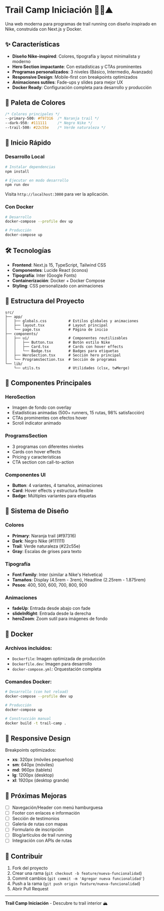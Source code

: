 # Trail Camp Iniciación 🏃‍♂️⛰️

Una web moderna para programas de trail running con diseño inspirado en Nike, construida con Next.js y Docker.

## ✨ Características

- **Diseño Nike-inspired**: Colores, tipografía y layout minimalista y moderno
- **Hero Section impactante**: Con estadísticas y CTAs prominentes
- **Programas personalizados**: 3 niveles (Básico, Intermedio, Avanzado)
- **Responsive Design**: Mobile-first con breakpoints optimizados
- **Animaciones sutiles**: Fade-ups y slides para mejor UX
- **Docker Ready**: Configuración completa para desarrollo y producción

## 🎨 Paleta de Colores

```css
/* Colores principales */
--primary-500: #f97316  /* Naranja trail */
--dark-950: #111111     /* Negro Nike */
--trail-500: #22c55e    /* Verde naturaleza */
```

## 🚀 Inicio Rápido

### Desarrollo Local

```bash
# Instalar dependencias
npm install

# Ejecutar en modo desarrollo
npm run dev
```

Visita `http://localhost:3000` para ver la aplicación.

### Con Docker

```bash
# Desarrollo
docker-compose --profile dev up

# Producción
docker-compose up
```

## 🛠️ Tecnologías

- **Frontend**: Next.js 15, TypeScript, Tailwind CSS
- **Componentes**: Lucide React (iconos)
- **Tipografía**: Inter (Google Fonts)
- **Containerización**: Docker + Docker Compose
- **Styling**: CSS personalizado con animaciones

## 📁 Estructura del Proyecto

```
src/
├── app/
│   ├── globals.css          # Estilos globales y animaciones
│   ├── layout.tsx           # Layout principal
│   └── page.tsx             # Página de inicio
├── components/
│   ├── ui/                  # Componentes reutilizables
│   │   ├── Button.tsx       # Botón estilo Nike
│   │   ├── Card.tsx         # Cards con hover effects
│   │   └── Badge.tsx        # Badges para etiquetas
│   ├── HeroSection.tsx      # Sección hero principal
│   └── ProgramsSection.tsx  # Sección de programas
└── lib/
    └── utils.ts             # Utilidades (clsx, twMerge)
```

## 🎯 Componentes Principales

### HeroSection
- Imagen de fondo con overlay
- Estadísticas animadas (500+ runners, 15 rutas, 98% satisfacción)
- CTAs prominentes con efectos hover
- Scroll indicator animado

### ProgramsSection
- 3 programas con diferentes niveles
- Cards con hover effects
- Pricing y características
- CTA section con call-to-action

### Componentes UI
- **Button**: 4 variantes, 4 tamaños, animaciones
- **Card**: Hover effects y estructura flexible
- **Badge**: Múltiples variantes para etiquetas

## 🎨 Sistema de Diseño

### Colores
- **Primary**: Naranja trail (#f97316)
- **Dark**: Negro Nike (#111111)
- **Trail**: Verde naturaleza (#22c55e)
- **Gray**: Escalas de grises para texto

### Tipografía
- **Font Family**: Inter (similar a Nike's Helvetica)
- **Tamaños**: Display (4.5rem - 3rem), Headline (2.25rem - 1.875rem)
- **Pesos**: 400, 500, 600, 700, 800, 900

### Animaciones
- **fadeUp**: Entrada desde abajo con fade
- **slideInRight**: Entrada desde la derecha
- **heroZoom**: Zoom sutil para imágenes de fondo

## 🐳 Docker

### Archivos incluidos:
- `Dockerfile`: Imagen optimizada de producción
- `Dockerfile.dev`: Imagen para desarrollo
- `docker-compose.yml`: Orquestación completa

### Comandos Docker:

```bash
# Desarrollo (con hot reload)
docker-compose --profile dev up

# Producción
docker-compose up

# Construcción manual
docker build -t trail-camp .
```

## 📱 Responsive Design

Breakpoints optimizados:
- **xs**: 320px (móviles pequeños)
- **sm**: 640px (móviles)
- **md**: 960px (tablets)
- **lg**: 1200px (desktop)
- **xl**: 1920px (desktop grande)

## 🎯 Próximas Mejoras

- [ ] Navegación/Header con menú hamburguesa
- [ ] Footer con enlaces e información
- [ ] Sección de testimonios
- [ ] Galería de rutas con mapas
- [ ] Formulario de inscripción
- [ ] Blog/artículos de trail running
- [ ] Integración con APIs de rutas

## 🤝 Contribuir

1. Fork del proyecto
2. Crear una rama (`git checkout -b feature/nueva-funcionalidad`)
3. Commit cambios (`git commit -m 'Agregar nueva funcionalidad'`)
4. Push a la rama (`git push origin feature/nueva-funcionalidad`)
5. Abrir Pull Request

---

**Trail Camp Iniciación** - Descubre tu trail interior 🏔️
